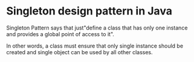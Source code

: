 # Singleton design pattern in Java
Singleton Pattern says that just"define a class that has only one instance and provides a global point of access to it".

In other words, a class must ensure that only single instance should be created and single object can be used by all other classes.

